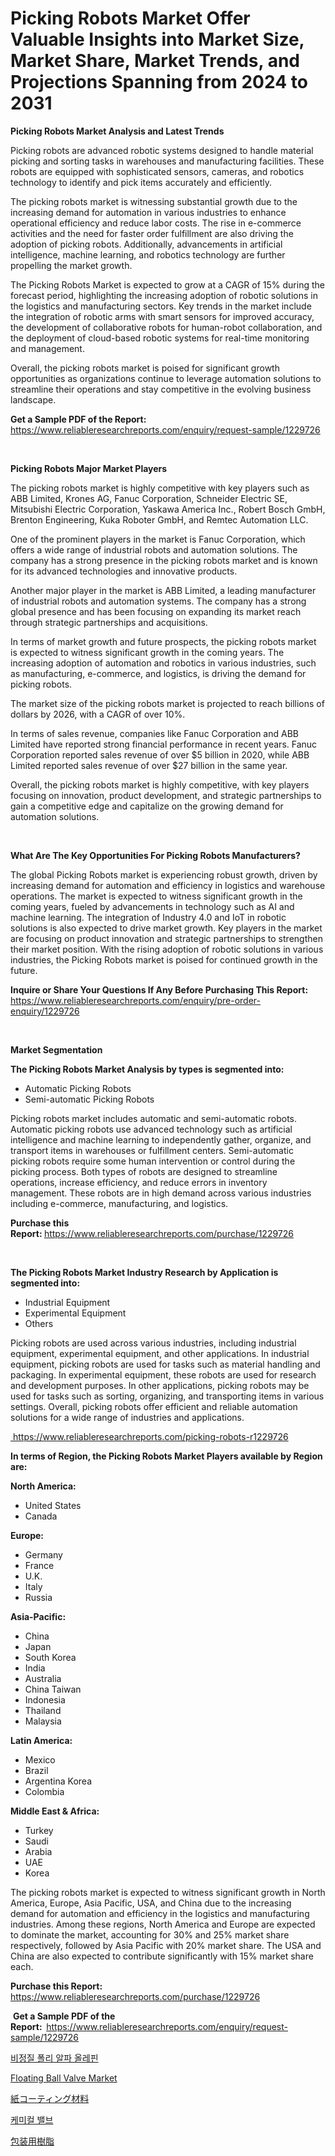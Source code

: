 <p><h1>Picking Robots Market Offer Valuable Insights into Market Size, Market Share, Market Trends, and Projections Spanning from 2024 to 2031</h1></p><p><strong>Picking Robots Market Analysis and Latest Trends</strong></p>
<p><p>Picking robots are advanced robotic systems designed to handle material picking and sorting tasks in warehouses and manufacturing facilities. These robots are equipped with sophisticated sensors, cameras, and robotics technology to identify and pick items accurately and efficiently.</p><p>The picking robots market is witnessing substantial growth due to the increasing demand for automation in various industries to enhance operational efficiency and reduce labor costs. The rise in e-commerce activities and the need for faster order fulfillment are also driving the adoption of picking robots. Additionally, advancements in artificial intelligence, machine learning, and robotics technology are further propelling the market growth.</p><p>The Picking Robots Market is expected to grow at a CAGR of 15% during the forecast period, highlighting the increasing adoption of robotic solutions in the logistics and manufacturing sectors. Key trends in the market include the integration of robotic arms with smart sensors for improved accuracy, the development of collaborative robots for human-robot collaboration, and the deployment of cloud-based robotic systems for real-time monitoring and management.</p><p>Overall, the picking robots market is poised for significant growth opportunities as organizations continue to leverage automation solutions to streamline their operations and stay competitive in the evolving business landscape.</p></p>
<p><strong>Get a Sample PDF of the Report:&nbsp;</strong> <a href="https://www.reliableresearchreports.com/enquiry/request-sample/1229726">https://www.reliableresearchreports.com/enquiry/request-sample/1229726</a></p>
<p>&nbsp;</p>
<p><strong>Picking Robots Major Market Players</strong></p>
<p><p>The picking robots market is highly competitive with key players such as ABB Limited, Krones AG, Fanuc Corporation, Schneider Electric SE, Mitsubishi Electric Corporation, Yaskawa America Inc., Robert Bosch GmbH, Brenton Engineering, Kuka Roboter GmbH, and Remtec Automation LLC.</p><p>One of the prominent players in the market is Fanuc Corporation, which offers a wide range of industrial robots and automation solutions. The company has a strong presence in the picking robots market and is known for its advanced technologies and innovative products. </p><p>Another major player in the market is ABB Limited, a leading manufacturer of industrial robots and automation systems. The company has a strong global presence and has been focusing on expanding its market reach through strategic partnerships and acquisitions.</p><p>In terms of market growth and future prospects, the picking robots market is expected to witness significant growth in the coming years. The increasing adoption of automation and robotics in various industries, such as manufacturing, e-commerce, and logistics, is driving the demand for picking robots. </p><p>The market size of the picking robots market is projected to reach billions of dollars by 2026, with a CAGR of over 10%.</p><p>In terms of sales revenue, companies like Fanuc Corporation and ABB Limited have reported strong financial performance in recent years. Fanuc Corporation reported sales revenue of over $5 billion in 2020, while ABB Limited reported sales revenue of over $27 billion in the same year.</p><p>Overall, the picking robots market is highly competitive, with key players focusing on innovation, product development, and strategic partnerships to gain a competitive edge and capitalize on the growing demand for automation solutions.</p></p>
<p>&nbsp;</p>
<p><strong>What Are The Key Opportunities For Picking Robots Manufacturers?</strong></p>
<p><p>The global Picking Robots market is experiencing robust growth, driven by increasing demand for automation and efficiency in logistics and warehouse operations. The market is expected to witness significant growth in the coming years, fueled by advancements in technology such as AI and machine learning. The integration of Industry 4.0 and IoT in robotic solutions is also expected to drive market growth. Key players in the market are focusing on product innovation and strategic partnerships to strengthen their market position. With the rising adoption of robotic solutions in various industries, the Picking Robots market is poised for continued growth in the future.</p></p>
<p><strong>Inquire or Share Your Questions If Any Before Purchasing This Report:</strong> <a href="https://www.reliableresearchreports.com/enquiry/pre-order-enquiry/1229726">https://www.reliableresearchreports.com/enquiry/pre-order-enquiry/1229726</a></p>
<p>&nbsp;</p>
<p><strong>Market Segmentation</strong></p>
<p><strong>The Picking Robots Market Analysis by types is segmented into:</strong></p>
<p><ul><li>Automatic Picking Robots</li><li>Semi-automatic Picking Robots</li></ul></p>
<p><p>Picking robots market includes automatic and semi-automatic robots. Automatic picking robots use advanced technology such as artificial intelligence and machine learning to independently gather, organize, and transport items in warehouses or fulfillment centers. Semi-automatic picking robots require some human intervention or control during the picking process. Both types of robots are designed to streamline operations, increase efficiency, and reduce errors in inventory management. These robots are in high demand across various industries including e-commerce, manufacturing, and logistics.</p></p>
<p><strong>Purchase this Report:&nbsp;</strong><a href="https://www.reliableresearchreports.com/purchase/1229726">https://www.reliableresearchreports.com/purchase/1229726</a></p>
<p>&nbsp;</p>
<p><strong>The Picking Robots Market Industry Research by Application is segmented into:</strong></p>
<p><ul><li>Industrial Equipment</li><li>Experimental Equipment</li><li>Others</li></ul></p>
<p><p>Picking robots are used across various industries, including industrial equipment, experimental equipment, and other applications. In industrial equipment, picking robots are used for tasks such as material handling and packaging. In experimental equipment, these robots are used for research and development purposes. In other applications, picking robots may be used for tasks such as sorting, organizing, and transporting items in various settings. Overall, picking robots offer efficient and reliable automation solutions for a wide range of industries and applications.</p></p>
<p><a href="https://www.reliableresearchreports.com/picking-robots-r1229726">&nbsp;https://www.reliableresearchreports.com/picking-robots-r1229726</a></p>
<p><strong>In terms of Region, the Picking Robots Market Players available by Region are:</strong></p>
<p>
    <p> <strong> North America: </strong>
        <ul>
            <li>United States</li>
            <li>Canada</li>
        </ul>
        </p> 
    <p> <strong> Europe: </strong>
        <ul>
            <li>Germany</li>
            <li>France</li>
            <li>U.K.</li>
            <li>Italy</li>
            <li>Russia</li>
        </ul>
        </p> 
    <p> <strong> Asia-Pacific: </strong>
        <ul>
            <li>China</li>
            <li>Japan</li>
            <li>South Korea</li>
            <li>India</li>
            <li>Australia</li>
            <li>China Taiwan</li>
            <li>Indonesia</li>
            <li>Thailand</li>
            <li>Malaysia</li>
        </ul>
        </p> 
    <p> <strong> Latin America: </strong>
        <ul>
            <li>Mexico</li>
            <li>Brazil</li>
            <li>Argentina Korea</li>
            <li>Colombia</li>
        </ul>
        </p> 
    <p> <strong> Middle East & Africa: </strong>
        <ul>
            <li>Turkey</li>
            <li>Saudi</li>
            <li>Arabia</li>
            <li>UAE</li>
            <li>Korea</li>
        </ul>
    </p>
    </p>
<p><p>The picking robots market is expected to witness significant growth in North America, Europe, Asia Pacific, USA, and China due to the increasing demand for automation and efficiency in the logistics and manufacturing industries. Among these regions, North America and Europe are expected to dominate the market, accounting for 30% and 25% market share respectively, followed by Asia Pacific with 20% market share. The USA and China are also expected to contribute significantly with 15% market share each.</p></p>
<p><strong>Purchase this Report: </strong><a href="https://www.reliableresearchreports.com/purchase/1229726">https://www.reliableresearchreports.com/purchase/1229726</a></p>
<p>&nbsp;<strong>Get a Sample PDF of the Report:&nbsp;&nbsp;</strong><a href="https://www.reliableresearchreports.com/enquiry/request-sample/1229726">https://www.reliableresearchreports.com/enquiry/request-sample/1229726</a></p>
<p><strong></strong></p>
<p><p><a href="https://medium.com/@felipegrrady654556/%EC%95%84%EB%AA%A8%ED%8D%BC%EC%8A%A4-%ED%8F%B4%EB%A6%AC-%EC%95%8C%ED%8C%8C-%EC%98%AC%EB%A0%88%ED%95%80-%EC%8B%9C%EC%9E%A5-%EA%B7%9C%EB%AA%A8-%EC%97%B0%ED%8F%89%EA%B7%A0-%EC%84%B1%EC%9E%A5%EB%A5%A0-2024-2030%EB%85%84-%ED%8A%B8%EB%A0%8C%EB%93%9C-0eea4381b21a">비정질 폴리 알파 올레핀</a></p><p><a href="https://github.com/timeliteaut/Market-Research-Report-List-2/blob/main/floating-ball-valve-market.md">Floating Ball Valve Market</a></p><p><a href="https://medium.com/@teridactyl90/%E7%B4%99%E3%82%B3%E3%83%BC%E3%83%86%E3%82%A3%E3%83%B3%E3%82%B0%E6%9D%90%E6%96%99%E5%B8%82%E5%A0%B4%E8%AA%BF%E6%9F%BB%E3%83%AC%E3%83%9D%E3%83%BC%E3%83%88-%E3%81%9D%E3%81%AE%E6%AD%B4%E5%8F%B2%E3%81%A8%E4%BA%88%E6%B8%AC204%E5%B9%B4%E3%81%8B%E3%82%892031%E5%B9%B4-cb791133a7b6">紙コーティング材料</a></p><p><a href="https://medium.com/@daveblock56/%ED%99%94%ED%95%99-%EB%B0%B8%EB%B8%8C-%EC%8B%9C%EC%9E%A5-%EB%B6%84%EC%84%9D-%EB%B0%8F-%EA%B7%9C%EB%AA%A8-%EC%98%88%EC%B8%A1-2024%EB%85%84%EB%B6%80%ED%84%B0-2031%EB%85%84%EA%B9%8C%EC%A7%80%EC%9D%98-%EA%B8%B0%EA%B0%84%EC%9D%84-%EB%8C%80%EC%83%81%EC%9C%BC%EB%A1%9C-%ED%95%98%EC%98%80%EC%8A%B5%EB%8B%88%EB%8B%A4-46470c82858b">케미컬 밸브</a></p><p><a href="https://medium.com/@krishnajlhre/%E3%83%91%E3%83%83%E3%82%B1%E3%83%BC%E3%82%B8%E3%83%B3%E3%82%B0%E6%A8%B9%E8%84%82%E5%B8%82%E5%A0%B4-2031%E5%B9%B4%E3%81%BE%E3%81%A7%E3%81%AE%E6%88%90%E5%8A%9F%E3%81%97%E3%81%9F%E4%BA%8B%E6%A5%AD%E6%88%A6%E7%95%A5%E3%81%AE%E9%8D%B5-3f7bae6f73b8">包装用樹脂</a></p></p>